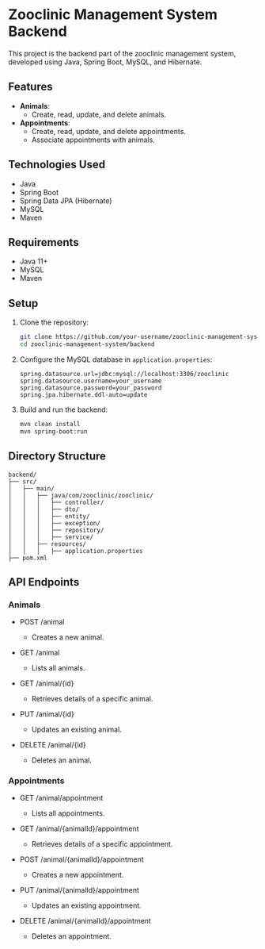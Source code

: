 # Zooclinic Management System Backend

This project is the backend part of the zooclinic management system, developed using Java, Spring Boot, MySQL, and Hibernate.

## Features

- **Animals**:
    - Create, read, update, and delete animals.
- **Appointments**:
    - Create, read, update, and delete appointments.
    - Associate appointments with animals.

## Technologies Used

- Java
- Spring Boot
- Spring Data JPA (Hibernate)
- MySQL
- Maven

## Requirements

- Java 11+
- MySQL
- Maven

## Setup

1. Clone the repository:
    ```bash
    git clone https://github.com/your-username/zooclinic-management-system.git
    cd zooclinic-management-system/backend
    ```

2. Configure the MySQL database in `application.properties`:
    ```properties
    spring.datasource.url=jdbc:mysql://localhost:3306/zooclinic
    spring.datasource.username=your_username
    spring.datasource.password=your_password
    spring.jpa.hibernate.ddl-auto=update
    ```

3. Build and run the backend:
    ```bash
    mvn clean install
    mvn spring-boot:run
    ```

## Directory Structure

```plaintext
backend/
├── src/
│   ├── main/
│   │   ├── java/com/zooclinic/zooclinic/
│   │   │   ├── controller/
│   │   │   ├── dto/
│   │   │   ├── entity/
│   │   │   ├── exception/
│   │   │   ├── repository/
│   │   │   ├── service/
│   │   ├── resources/
│   │   │   ├── application.properties
├── pom.xml
```

## API Endpoints

### Animals

- POST /animal
    - Creates a new animal.


- GET /animal
    - Lists all animals.


- GET /animal/{id}
    - Retrieves details of a specific animal.


- PUT /animal/{id}
    - Updates an existing animal.


- DELETE /animal/{id}
  - Deletes an animal.

### Appointments

- GET /animal/appointment
    - Lists all appointments.


- GET /animal/{animalId}/appointment
    - Retrieves details of a specific appointment.


- POST /animal/{animalId}/appointment
    - Creates a new appointment.


- PUT /animal/{animalId}/appointment
    - Updates an existing appointment.


- DELETE /animal/{animalId}/appointment
    - Deletes an appointment.